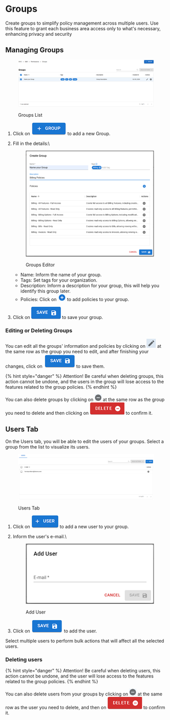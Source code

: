 # Groups

Create groups to simplify policy management across multiple users. Use this feature to grant each business area access only to what's necessary, enhancing privacy and security

## Managing Groups

<figure><img src="../../.gitbook/assets/image (13).png" alt=""><figcaption><p>Groups List</p></figcaption></figure>

1. Click on <img src="../../.gitbook/assets/image (17).png" alt="" data-size="line"> to add a new Group.
2.  Fill in the details:\


    <figure><img src="../../.gitbook/assets/image (18).png" alt=""><figcaption><p>Groups Editor</p></figcaption></figure>

    * Name: Inform the name of your group.
    * Tags: Set tags for your organization.
    * Description: Inform a description for your group, this will help you identify this group later.
    * Policies: Click on <img src="../../.gitbook/assets/image (19).png" alt="" data-size="line"> to add policies to your group.&#x20;
3. Click on <img src="../../.gitbook/assets/image (20).png" alt="" data-size="line"> to save your group.

### Editing or Deleting Groups

You can edit all the groups' information and policies by clicking on <img src="../../.gitbook/assets/image (29).png" alt="" data-size="line"> at the same row as the group you need to edit, and after finishing your changes, click on <img src="../../.gitbook/assets/image (30).png" alt="" data-size="line"> to save them.

{% hint style="danger" %}
Attention! Be careful when deleting groups, this action cannot be undone, and the users in the group will lose access to the features related to the group policies.
{% endhint %}

You can also delete groups by clicking on <img src="../../.gitbook/assets/image (31).png" alt="" data-size="line"> at the same row as the group you need to delete and then clicking on <img src="../../.gitbook/assets/image (32).png" alt="" data-size="line"> to confirm it.

## Users Tab

On the Users tab, you will be able to edit the users of your groups. Select a group from the list to visualize its users.

<figure><img src="../../.gitbook/assets/image (21).png" alt=""><figcaption><p>Users Tab</p></figcaption></figure>

1. Click on <img src="../../.gitbook/assets/image (22).png" alt="" data-size="line"> to add a new user to your group.
2.  Inform the user's e-mail.\


    <figure><img src="../../.gitbook/assets/image (23).png" alt=""><figcaption><p>Add User</p></figcaption></figure>
3. Click on <img src="../../.gitbook/assets/image (24).png" alt="" data-size="line"> to add the user.

Select multiple users to perform bulk actions that will affect all the selected users.

### Deleting users

{% hint style="danger" %}
Attention! Be careful when deleting users, this action cannot be undone, and the user will lose access to the features related to the group policies.
{% endhint %}

You can also delete users from your groups by clicking on ![](<../../.gitbook/assets/image (26).png>) at the same row as the user you need to delete, and then on <img src="../../.gitbook/assets/image (27).png" alt="" data-size="line"> to confirm it.
